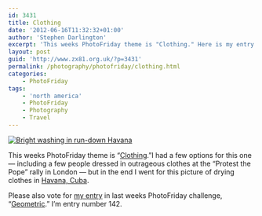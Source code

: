 ```yaml
---
id: 3431
title: Clothing
date: '2012-06-16T11:32:32+01:00'
author: 'Stephen Darlington'
excerpt: 'This weeks PhotoFriday theme is "Clothing." Here is my entry.'
layout: post
guid: 'http://www.zx81.org.uk/?p=3431'
permalink: /photography/photofriday/clothing.html
categories:
    - PhotoFriday
tags:
    - 'north america'
    - PhotoFriday
    - Photography
    - Travel
---
```


[![Bright washing in run-down Havana](https://i0.wp.com/farm9.staticflickr.com/8141/7378851048_4fc3e45df6.jpg?resize=500%2C333)](http://www.flickr.com/photos/stephendarlington/7378851048/ "Bright washing in run-down Havana by stephendarlington, on Flickr")

This weeks PhotoFriday theme is “[Clothing](http://www.photofriday.com/archives/challenge/001196.php).”I had a few options for this one — including a few people dressed in outrageous clothes at the “Protest the Pope” rally in London — but in the end I went for this picture of drying clothes in [Havana, Cuba](http://www.zx81.org.uk/travel/cuba.html "Cuba, 2004").

Please also vote for [my entry](http://www.zx81.org.uk/photography/photofriday/geometric.html "Geometric") in last weeks PhotoFriday challenge, “[Geometric](http://www.photofriday.com/linkviewer.php?id=1194).” I’m entry number 142.